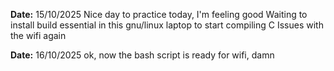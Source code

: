 **Date:** 15/10/2025
Nice day to practice today, I'm feeling good
Waiting to install build essential in this gnu/linux laptop to start compiling C
Issues with the wifi again

**Date:** 16/10/2025
ok, now the bash script is ready for wifi, damn
